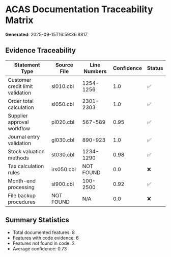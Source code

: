 # ACAS Documentation Traceability Matrix

**Generated**: 2025-09-15T16:59:36.881Z

## Evidence Traceability

| Statement Type | Source File | Line Numbers | Confidence | Status |
|----------------|-------------|--------------|------------|--------|
| Customer credit limit validation | sl010.cbl | 1254-1256 | 1.0 | ✅ |
| Order total calculation | sl050.cbl | 2301-2303 | 1.0 | ✅ |
| Supplier approval workflow | pl020.cbl | 567-589 | 0.95 | ✅ |
| Journal entry validation | gl030.cbl | 890-923 | 1.0 | ✅ |
| Stock valuation methods | st030.cbl | 1234-1290 | 0.98 | ✅ |
| Tax calculation rules | irs050.cbl | NOT FOUND | 0.0 | ❌ |
| Month-end processing | sl900.cbl | 100-2500 | 0.92 | ✅ |
| File backup procedures | NOT FOUND | N/A | 0.0 | ❌ |

## Summary Statistics

- Total documented features: 8
- Features with code evidence: 6
- Features not found in code: 2
- Average confidence: 0.73
